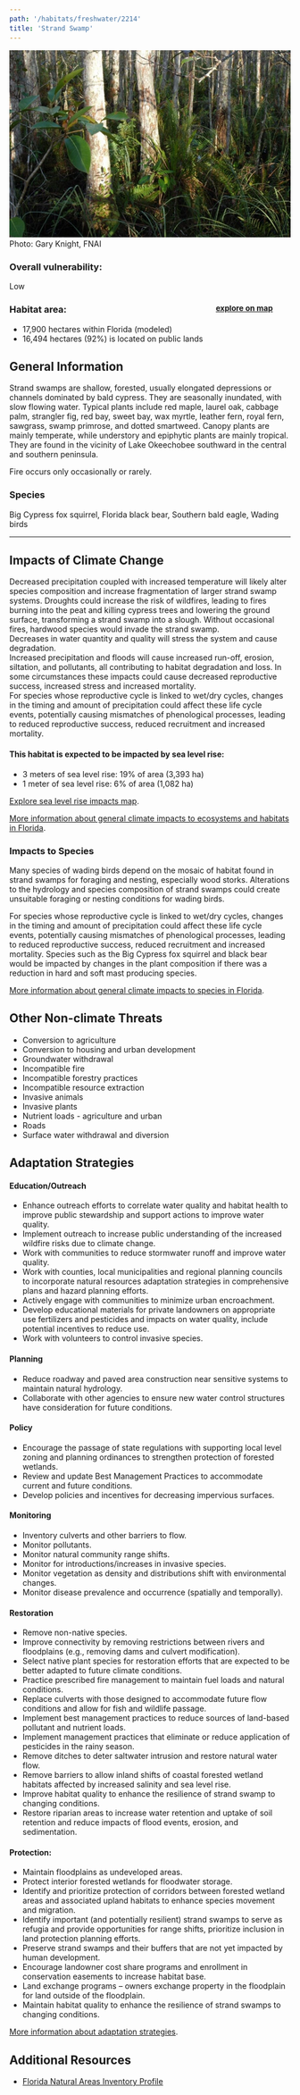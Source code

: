 ```yaml
---
path: '/habitats/freshwater/2214'
title: 'Strand Swamp'
---
```


<content-header icon="freshwater_forested_wetlands" title="Strand Swamp" subtitle="within Freshwater Forested Wetlands">
</content-header>

<div id="TopSection">

<div class="header-photo"><img src="2214.jpg" alt="Photo for 2214"/>
<figcaption>Photo: Gary Knight, FNAI</figcaption></div>

<div>

### Overall vulnerability:

<div class="vulnerability vulnerability-low">Low</div>

<h3>Habitat area: 
<a href="/habitats/freshwater/2214/map" style="float:right;font-size:smaller;margin-right: 2rem;">
<fa-icon name="map"></fa-icon>
explore on map
</a>
</h3>

-   17,900 hectares within Florida (modeled)
-   16,494 hectares (92%) is located on public lands

</div>
</div>

## General Information

Strand swamps are shallow, forested, usually elongated depressions or channels dominated by bald cypress.  They are seasonally inundated, with slow flowing water.  Typical plants include red maple, laurel oak, cabbage palm, strangler fig, red bay, sweet bay, wax myrtle, leather fern, royal fern, sawgrass, swamp primrose, and dotted smartweed.  Canopy plants are mainly temperate, while understory and epiphytic plants are mainly tropical. They are found in the vicinity of Lake Okeechobee southward in the central and southern peninsula.  

Fire occurs only occasionally or rarely.



### Species

Big Cypress fox squirrel, Florida black bear, Southern bald eagle, Wading birds

<hr />

## Impacts of Climate Change

Decreased precipitation coupled with increased temperature will likely alter species composition and increase fragmentation of larger strand swamp systems. Droughts could increase the risk of wildfires, leading to fires burning into the peat and killing cypress trees and lowering the ground surface, transforming a strand swamp into a slough.  Without occasional fires, hardwood species would invade the strand swamp.  <br />Decreases in water quantity and quality will stress the system and cause degradation.  <br />Increased precipitation and floods will cause increased run-off, erosion, siltation, and pollutants, all contributing to habitat degradation and loss.  In some circumstances these impacts could cause decreased reproductive success, increased stress and increased mortality.  <br />For species whose reproductive cycle is linked to wet/dry cycles, changes in the timing and amount of precipitation could affect these life cycle events, potentially causing mismatches of phenological processes, leading to reduced reproductive success, reduced recruitment and increased mortality.


#### This habitat is expected to be impacted by sea level rise:

- 3 meters of sea level rise: 19% of area (3,393 ha)
- 1 meter of sea level rise: 6% of area (1,082 ha)

[Explore sea level rise impacts map](/habitats/freshwater/2214/map).


[More information about general climate impacts to ecosystems and habitats in Florida](/impacts/habitats).

### Impacts to Species

Many species of wading birds depend on the mosaic of habitat found in strand swamps for foraging and nesting, especially wood storks.  Alterations to the hydrology and species composition of strand swamps could create unsuitable foraging or nesting conditions for wading birds.    

For species whose reproductive cycle is linked to wet/dry cycles, changes in the timing and amount of precipitation could affect these life cycle events, potentially causing mismatches of phenological processes, leading to reduced reproductive success, reduced recruitment and increased mortality.  Species such as the Big Cypress fox squirrel and black bear would be impacted by changes in the plant composition if there was a reduction in hard and soft mast producing species.

[More information about general climate impacts to species in Florida](/impacts/species).

## Other Non-climate Threats

-	Conversion to agriculture
-	Conversion to housing and urban development
-	Groundwater withdrawal
-	Incompatible fire
-	Incompatible forestry practices
-	Incompatible resource extraction
-	Invasive animals
-	Invasive plants
-	Nutrient loads - agriculture and urban
-	Roads
-	Surface water withdrawal and diversion


## Adaptation Strategies

#### Education/Outreach

- Enhance outreach efforts to correlate water quality and habitat health to improve public stewardship and support actions to improve water quality.
- Implement outreach to increase public understanding of the increased wildfire risks due to climate change.
- Work with communities to reduce stormwater runoff and improve water quality.
- Work with counties, local municipalities and regional planning councils to incorporate natural resources adaptation strategies in comprehensive plans and hazard planning efforts.
- Actively engage with communities to minimize urban encroachment.
- Develop educational materials for private landowners on appropriate use fertilizers and pesticides and impacts on water quality, include potential incentives to reduce use.
- Work with volunteers to control invasive species.


#### Planning

- Reduce roadway and paved area construction near sensitive systems to maintain natural hydrology.
- Collaborate with other agencies to ensure new water control structures have consideration for future conditions.


#### Policy

- Encourage the passage of state regulations with supporting local level zoning and planning ordinances to strengthen protection of forested wetlands.
- Review and update Best Management Practices to accommodate current and future conditions.
- Develop policies and incentives for decreasing impervious surfaces.


#### Monitoring

- Inventory culverts and other barriers to flow.
- Monitor pollutants.
- Monitor natural community range shifts.
- Monitor for introductions/increases in invasive species.
- Monitor vegetation as density and distributions shift with environmental changes.
- Monitor disease prevalence and occurrence (spatially and temporally).


#### Restoration

- Remove non-native species.
- Improve connectivity by removing restrictions between rivers and floodplains (e.g., removing dams and culvert modification).
- Select native plant species for restoration efforts that are expected to be better adapted to future climate conditions.
- Practice prescribed fire management to maintain fuel loads and natural conditions.
- Replace culverts with those designed to accommodate future flow conditions and allow for fish and wildlife passage.
- Implement best management practices to reduce sources of land-based pollutant and nutrient loads.
- Implement management practices that eliminate or reduce application of pesticides in the rainy season.
- Remove ditches to deter saltwater intrusion and restore natural water flow.
- Remove barriers to allow inland shifts of coastal forested wetland habitats affected by increased salinity and sea level rise.
- Improve habitat quality to enhance the resilience of strand swamp to changing conditions.
- Restore riparian areas to increase water retention and uptake of soil retention and reduce impacts of flood events, erosion, and sedimentation.


#### Protection: 

- Maintain floodplains as undeveloped areas.
- Protect interior forested wetlands for floodwater storage.
- Identify and prioritize protection of corridors between forested wetland areas and associated upland habitats to enhance species movement and migration.
- Identify important (and potentially resilient) strand swamps to serve as refugia and provide opportunities for range shifts, prioritize inclusion in land protection planning efforts.
- Preserve strand swamps and their buffers that are not yet impacted by human development.
- Encourage landowner cost share programs and enrollment in conservation easements to increase habitat base.
- Land exchange programs – owners exchange property in the floodplain for land outside of the floodplain.
- Maintain habitat quality to enhance the resilience of strand swamps to changing conditions.




[More information about adaptation strategies](/strategies).

## Additional Resources

 - [Florida Natural Areas Inventory Profile](http://www.fnai.org/PDF/NC/Strand_Swamp_Final_2010.pdf)
